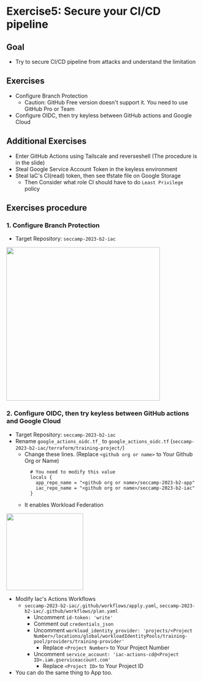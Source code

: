 # Exercise5: Secure your CI/CD pipeline
## Goal
- Try to secure CI/CD pipeline from attacks and understand the limitation

## Exercises
- Configure Branch Protection
  - Caution: GitHub Free version doesn't support it. You need to use GitHub Pro or Team
- Configure OIDC, then try keyless between GitHub actions and Google Cloud

## Additional Exercises
- Enter GitHub Actions using Tailscale and reverseshell (The procedure is in the slide)
- Steal Google Service Account Token in the keyless environment
- Steal IaC's CI(read) token, then see tfstate file on Google Storage
  - Then Consider what role CI should have to do `Least Privilege` policy

## Exercises procedure
### 1. Configure Branch Protection
- Target Repository: `seccamp-2023-b2-iac`

<kbd> <img src="https://user-images.githubusercontent.com/1150301/183426687-624dad37-10ba-44ea-99f3-b82eed42ad2c.png" height="400"> </kbd>


### 2. Configure OIDC, then try keyless between GitHub actions and Google Cloud
- Target Repository: `seccamp-2023-b2-iac`
- Rename `google_actions_oidc.tf_` to `google_actions_oidc.tf` (`seccamp-2023-b2-iac/terraform/training-project/`)
  - Change these lines. (Replace `<github org or name>` to Your Github Org or Name)
      ```
        # You need to modify this value
        locals {
          app_repo_name = "<github org or name>/seccamp-2023-b2-app"
          iac_repo_name = "<github org or name>/seccamp-2023-b2-iac"
        }
      ```
  - It enables Workload Federation

<kbd> <img src="https://user-images.githubusercontent.com/1150301/183426987-2ba5d9ce-2d9d-4e33-882e-e0e732f3568c.png" height="200"> </kbd>


- Modify Iac's Actions Workflows
  - `seccamp-2023-b2-iac/.github/workflows/apply.yaml`, `seccamp-2023-b2-iac/.github/workflows/plan.yaml`
    - Uncomment `id-token: 'write'`
    - Comment out `credentials_json`
    - Uncomment `workload_identity_provider: 'projects/<Project Number>/locations/global/workloadIdentityPools/training-pool/providers/training-provider'`
        - Replace `<Project Number>` to Your Project Number
    - Uncomment `service_account: 'iac-actions-cd@<Project ID>.iam.gserviceaccount.com'`
        - Replace `<Project ID>` to Your Project ID
- You can do the same thing to App too.

